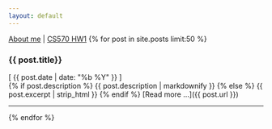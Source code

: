```yaml
---
layout: default
---
```

[About me](/my/resume.pdf) | [CS570 HW1](/my/cs570_hw1.html)
{% for post in site.posts limit:50 %}
<h3>{{ post.title}}</h3>
<div class="text-muted">[ {{ post.date | date: "%b %Y" }} ]</div>
{% if post.description %}
{{ post.description | markdownify }}
{% else %}
{{ post.excerpt | strip_html }}
{% endif %}
<span class="readmore">[Read more ...]({{ post.url }})</span>
<hr/>
{% endfor %}
